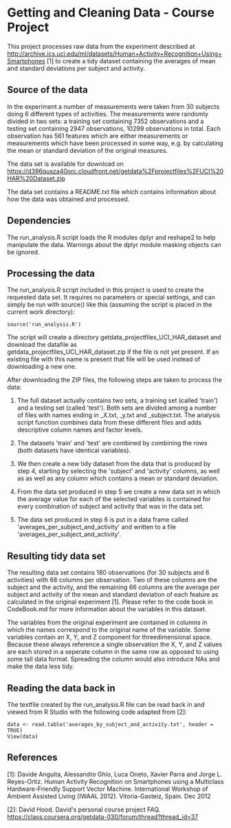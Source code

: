 # Getting and Cleaning Data - Course Project

This project processes raw data from the experiment described at 
http://archive.ics.uci.edu/ml/datasets/Human+Activity+Recognition+Using+Smartphones [1] to create a tidy 
dataset containing the averages of mean and standard deviations per subject and activity.

## Source of the data

In the experiment a number of measurements were taken from 30 subjects doing 6 different types of 
activities. The measurements were randomly divided in two sets: a training set containing 7352 
observations and a testing set containing 2947 observations, 10299 observations in total. Each 
observation has 561 features which are either measurements or measurements which have been processed in 
some way, e.g. by calculating the mean or standard deviation of the original measures.

The data set is available for download on 
https://d396qusza40orc.cloudfront.net/getdata%2Fprojectfiles%2FUCI%20HAR%20Dataset.zip

The data set contains a README.txt file which contains information about how the data was obtained and 
processed.

## Dependencies

The run_analysis.R script loads the R modules dplyr and reshape2 to help manipulate the data. Warnings
about the dplyr module masking objects can be ignored.

## Processing the data

The run_analysis.R script included in this project is used to create the requested data set. It requires
no parameters or special settings, and can simply be run with source() like this (assuming the script is 
placed in the current work directory):

    source('run_analysis.R')

The script will create a directory getdata_projectfiles_UCI_HAR_dataset and download the datafile as  
getdata_projectfiles_UCI_HAR_dataset.zip if the file is not yet present. If an existing file with this 
name is present that file will be used instead of downloading a new one.

After downloading the ZIP files, the following steps are taken to process the data:

1. The full dataset actually contains two sets, a training set (called 'train') and a testing set 
(called 'test'). Both sets are divided among a number of files with names ending in _X.txt, _y.txt and 
_subject.txt. The analysis script function combines data from these different files and adds 
descriptive column names and factor levels.

2. The datasets 'train' and 'test' are combined by combining the rows (both datasets have identical 
variables).

3. We then create a new tidy dataset from the data that is produced by step 4, starting by selecting 
the 'subject' and 'activity' columns, as well as as well as any column which contains a mean or 
standard deviation.

4. From the data set produced in step 5 we create a new data set in which the average value for each of
the selected variables is contained for every combination of subject and activity that was in the data 
set.

5. The data set produced in step 6 is put in a data frame called 'averages_per_subject_and_activity' 
and written to a file 'averages_per_subject_and_activity'.

## Resulting tidy data set

The resulting data set contains 180 observations (for 30 subjects and 6 activities) with 68 columns per
observation. Two of these columns are the subject and the activity, and the remaining 66 columns are 
the average per subject and activity of the mean and standard deviation of each feature as calculated 
in the original experiment [1]. Please refer to the code book in CodeBook.md for more information about 
the variables in this dataset.

The variables from the original experiment are contained in columns in which the names correspond to the
original name of the variable. Some variables contain an X, Y, and Z component for threedimensional 
space. Because these always reference a single observation the X, Y, and Z values are each stored in a
seperate column in the same row as opposed to using some tall data format. Spreading the column would 
also introduce NAs and make the data less tidy.

## Reading the data back in

The textfile created by the run_analysis.R file can be read back in and viewed from R Studio with the 
following code adapted from [2]:

    data <- read.table('averages_by_subject_and_activity.txt', header = TRUE)
    View(data)

## References

[1]: Davide Anguita, Alessandro Ghio, Luca Oneto, Xavier Parra and Jorge L. Reyes-Ortiz. Human Activity 
Recognition on Smartphones using a Multiclass Hardware-Friendly Support Vector Machine. International 
Workshop of Ambient Assisted Living (IWAAL 2012). Vitoria-Gasteiz, Spain. Dec 2012

[2]: David Hood. David's personal course project FAQ. 
https://class.coursera.org/getdata-030/forum/thread?thread_id=37

